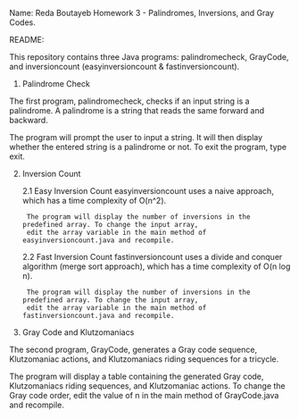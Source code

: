 Name: Reda Boutayeb
Homework 3 - Palindromes, Inversions, and Gray Codes.


README:

This repository contains three Java programs: palindromecheck, GrayCode, and inversioncount
(easyinversioncount & fastinversioncount).

1. Palindrome Check

The first program, palindromecheck, checks if an input string is a palindrome. A palindrome is a string
that reads the same forward and backward.

The program will prompt the user to input a string. It will then display whether the entered string is a palindrome or
not. To exit the program, type exit.

2. Inversion Count

    2.1 Easy Inversion Count
        easyinversioncount uses a naive approach, which has a time complexity of O(n^2).

        The program will display the number of inversions in the predefined array. To change the input array,
        edit the array variable in the main method of easyinversioncount.java and recompile.

    2.2 Fast Inversion Count
        fastinversioncount uses a divide and conquer algorithm (merge sort approach), which has a time complexity of
        O(n log n).

        The program will display the number of inversions in the predefined array. To change the input array,
        edit the array variable in the main method of fastinversioncount.java and recompile.


3. Gray Code and Klutzomaniacs

The second program, GrayCode, generates a Gray code sequence, Klutzomaniac actions, and Klutzomaniacs riding sequences
for a tricycle.

The program will display a table containing the generated Gray code, Klutzomaniacs riding sequences, and Klutzomaniac
actions. To change the Gray code order, edit the value of n in the main method of GrayCode.java and recompile.

